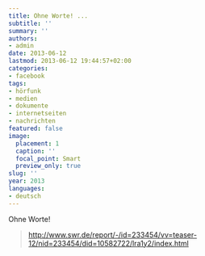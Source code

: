 ```yaml
---
title: Ohne Worte! ...
subtitle: ''
summary: ''
authors:
- admin
date: 2013-06-12
lastmod: 2013-06-12 19:44:57+02:00
categories:
- facebook
tags:
- hörfunk
- medien
- dokumente
- internetseiten
- nachrichten
featured: false
image:
  placement: 1
  caption: ''
  focal_point: Smart
  preview_only: true
slug: ''
year: 2013
languages:
- deutsch
---
```


Ohne Worte!
> http://www.swr.de/report/-/id=233454/vv=teaser-12/nid=233454/did=10582722/lra1y2/index.html